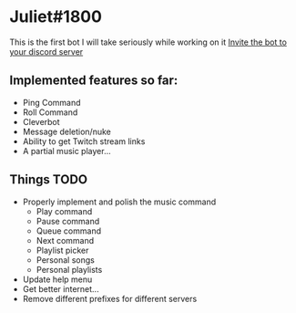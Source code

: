 # Juliet#1800

This is the first bot I will take seriously while working on it
[Invite the bot to your discord server](https://discordapp.com/oauth2/authorize?client_id=292978791113031690&scope=bot&permissions=90)

## Implemented features so far:
* Ping Command
* Roll Command
* Cleverbot
* Message deletion/nuke
* Ability to get Twitch stream links
* A partial music player...

## Things TODO
* Properly implement and polish the music command
  * Play command
  * Pause command
  * Queue command
  * Next command
  * Playlist picker
  * Personal songs
  * Personal playlists
* Update help menu
* Get better internet...
* Remove different prefixes for different servers
